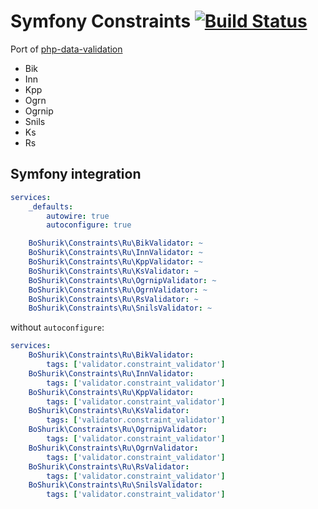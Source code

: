 # Symfony Constraints [![Build Status](https://travis-ci.com/BoShurik/ru-constraints.svg?branch=master)](https://travis-ci.com/BoShurik/ru-constraints)

Port of [php-data-validation](https://github.com/Kholenkov/php-data-validation)

- Bik
- Inn
- Kpp
- Ogrn
- Ogrnip
- Snils
- Ks
- Rs

## Symfony integration

```yaml
services:
    _defaults:
        autowire: true
        autoconfigure: true

    BoShurik\Constraints\Ru\BikValidator: ~
    BoShurik\Constraints\Ru\InnValidator: ~
    BoShurik\Constraints\Ru\KppValidator: ~
    BoShurik\Constraints\Ru\KsValidator: ~
    BoShurik\Constraints\Ru\OgrnipValidator: ~
    BoShurik\Constraints\Ru\OgrnValidator: ~
    BoShurik\Constraints\Ru\RsValidator: ~
    BoShurik\Constraints\Ru\SnilsValidator: ~
```

without `autoconfigure`:

```yaml
services:
    BoShurik\Constraints\Ru\BikValidator:
        tags: ['validator.constraint_validator']
    BoShurik\Constraints\Ru\InnValidator:
        tags: ['validator.constraint_validator']
    BoShurik\Constraints\Ru\KppValidator:
        tags: ['validator.constraint_validator']
    BoShurik\Constraints\Ru\KsValidator:
        tags: ['validator.constraint_validator']
    BoShurik\Constraints\Ru\OgrnipValidator:
        tags: ['validator.constraint_validator']
    BoShurik\Constraints\Ru\OgrnValidator:
        tags: ['validator.constraint_validator']
    BoShurik\Constraints\Ru\RsValidator:
        tags: ['validator.constraint_validator']
    BoShurik\Constraints\Ru\SnilsValidator:
        tags: ['validator.constraint_validator']
```

